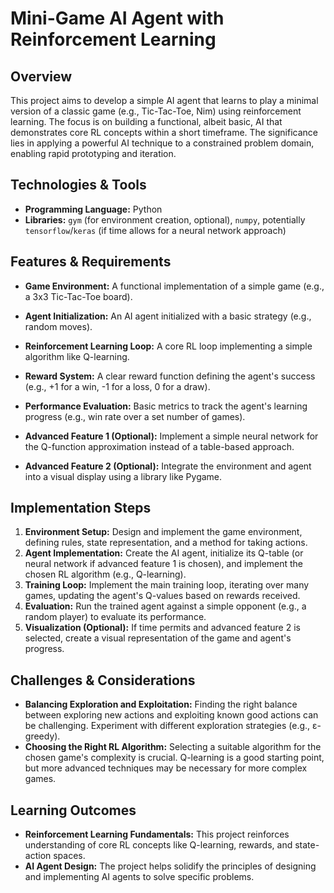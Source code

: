 # Mini-Game AI Agent with Reinforcement Learning

## Overview

This project aims to develop a simple AI agent that learns to play a minimal version of a classic game (e.g., Tic-Tac-Toe, Nim) using reinforcement learning.  The focus is on building a functional, albeit basic, AI that demonstrates core RL concepts within a short timeframe.  The significance lies in applying a powerful AI technique to a constrained problem domain, enabling rapid prototyping and iteration.

## Technologies & Tools

* **Programming Language:** Python
* **Libraries:**  `gym` (for environment creation, optional), `numpy`, potentially `tensorflow`/`keras` (if time allows for a neural network approach)


## Features & Requirements

- **Game Environment:**  A functional implementation of a simple game (e.g., a 3x3 Tic-Tac-Toe board).
- **Agent Initialization:**  An AI agent initialized with a basic strategy (e.g., random moves).
- **Reinforcement Learning Loop:** A core RL loop implementing a simple algorithm like Q-learning.
- **Reward System:** A clear reward function defining the agent's success (e.g., +1 for a win, -1 for a loss, 0 for a draw).
- **Performance Evaluation:**  Basic metrics to track the agent's learning progress (e.g., win rate over a set number of games).

- **Advanced Feature 1 (Optional):**  Implement a simple neural network for the Q-function approximation instead of a table-based approach.
- **Advanced Feature 2 (Optional):** Integrate the environment and agent into a visual display using a library like Pygame.


## Implementation Steps

1. **Environment Setup:** Design and implement the game environment, defining rules, state representation, and a method for taking actions.
2. **Agent Implementation:** Create the AI agent, initialize its Q-table (or neural network if advanced feature 1 is chosen), and implement the chosen RL algorithm (e.g., Q-learning).
3. **Training Loop:** Implement the main training loop, iterating over many games, updating the agent's Q-values based on rewards received.
4. **Evaluation:** Run the trained agent against a simple opponent (e.g., a random player) to evaluate its performance.
5. **Visualization (Optional):** If time permits and advanced feature 2 is selected, create a visual representation of the game and agent's progress.


## Challenges & Considerations

- **Balancing Exploration and Exploitation:**  Finding the right balance between exploring new actions and exploiting known good actions can be challenging.  Experiment with different exploration strategies (e.g., ε-greedy).
- **Choosing the Right RL Algorithm:**  Selecting a suitable algorithm for the chosen game's complexity is crucial.  Q-learning is a good starting point, but more advanced techniques may be necessary for more complex games.


## Learning Outcomes

- **Reinforcement Learning Fundamentals:**  This project reinforces understanding of core RL concepts like Q-learning, rewards, and state-action spaces.
- **AI Agent Design:**  The project helps solidify the principles of designing and implementing AI agents to solve specific problems.

